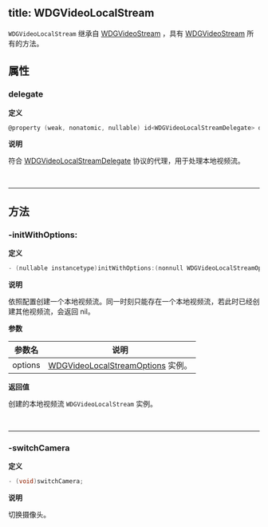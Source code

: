title: WDGVideoLocalStream
---

`WDGVideoLocalStream` 继承自 [WDGVideoStream](/conference/iOS/api/WDGVideoStream.html) ，具有 [WDGVideoStream](/conference/iOS/api/WDGVideoStream.html) 所有的方法。

## 属性

### delegate

**定义**

```objectivec
@property (weak, nonatomic, nullable) id<WDGVideoLocalStreamDelegate> delegate;
```

**说明**

符合 [WDGVideoLocalStreamDelegate](/conference/iOS/api/WDGVideoClientDelegate.html) 协议的代理，用于处理本地视频流。

</br>

---
## 方法

### -initWithOptions:

**定义**

```objectivec
- (nullable instancetype)initWithOptions:(nonnull WDGVideoLocalStreamOptions *)options;
```

**说明**

依照配置创建一个本地视频流。同一时刻只能存在一个本地视频流，若此时已经创建其他视频流，会返回 nil。

**参数**

 参数名 | 说明 
---|---
options|[WDGVideoLocalStreamOptions](/conference/iOS/api/WDGVideoLocalStreamOptions.html) 实例。

**返回值**

创建的本地视频流 `WDGVideoLocalStream` 实例。

</br>

---

### -switchCamera

**定义**

```objectivec
- (void)switchCamera;
```

**说明**

切换摄像头。
